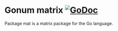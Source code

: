 # Gonum matrix [![GoDoc](https://godoc.org/github.com/savalin/gonum/mat?status.svg)](https://godoc.org/github.com/savalin/gonum/mat)

Package mat is a matrix package for the Go language.
